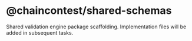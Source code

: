 # @chaincontest/shared-schemas

Shared validation engine package scaffolding. Implementation files will be added in subsequent tasks.
